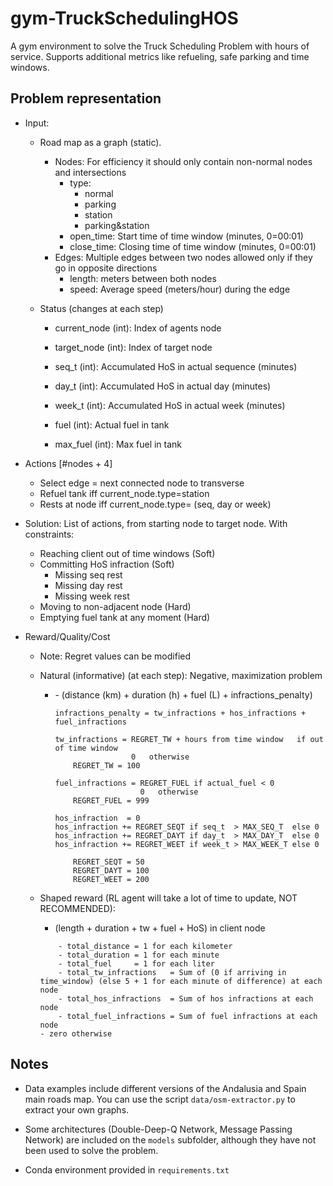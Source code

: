 # gym-TruckSchedulingHOS

A gym environment to solve the Truck Scheduling Problem with hours of service. Supports additional metrics like refueling, safe parking and time windows.

## Problem representation

- Input:
  - Road map as a graph (static).
    - Nodes: For efficiency it should only contain non-normal nodes and intersections
      - type:
        - normal
        - parking
        - station
        - parking&station
      - open_time: Start time of time window (minutes, 0=00:01)
      - close_time: Closing time of time window (minutes, 0=00:01)
    - Edges: Multiple edges between two nodes allowed only if they go in opposite directions
      - length: meters between both nodes
      - speed: Average speed (meters/hour) during the edge

  - Status (changes at each step)
    - current_node (int): Index of agents node
    - target_node (int): Index of target node

    - seq_t (int):  Accumulated HoS in actual sequence (minutes)
    - day_t (int):  Accumulated HoS in actual day (minutes)
    - week_t (int): Accumulated HoS in actual week (minutes)

    - fuel (int): Actual fuel in tank
    - max_fuel (int): Max fuel in tank

- Actions [#nodes + 4]
  - Select edge = next connected node to transverse
  - Refuel tank iff current_node.type=station
  - Rests at node iff current_node.type= (seq, day or week)

- Solution: List of actions, from starting node to target node. With constraints:
  - Reaching client out of time windows     (Soft)
  - Committing HoS infraction      (Soft)
    - Missing seq rest
    - Missing day rest
    - Missing week rest
  - Moving to non-adjacent node     (Hard)
  - Emptying fuel tank at any moment    (Hard)

- Reward/Quality/Cost
  - Note: Regret values can be modified
  - Natural (informative) (at each step): Negative, maximization problem
    - \- (distance (km) + duration (h) + fuel (L) + infractions_penalty)

        ```{}
        infractions_penalty = tw_infractions + hos_infractions + fuel_infractions

        tw_infractions = REGRET_TW + hours from time window   if out of time window
                         0   otherwise
            REGRET_TW = 100

        fuel_infractions = REGRET_FUEL if actual_fuel < 0
                           0   otherwise
            REGRET_FUEL = 999

        hos_infraction  = 0
        hos_infraction += REGRET_SEQT if seq_t  > MAX_SEQ_T  else 0
        hos_infraction += REGRET_DAYT if day_t  > MAX_DAY_T  else 0
        hos_infraction += REGRET_WEET if week_t > MAX_WEEK_T else 0

            REGRET_SEQT = 50
            REGRET_DAYT = 100
            REGRET_WEET = 200
        ```

  - Shaped reward (RL agent will take a lot of time to update, NOT RECOMMENDED):
    - (length + duration + tw + fuel + HoS)    in client node

    ```{}
        - total_distance = 1 for each kilometer
        - total_duration = 1 for each minute
        - total_fuel     = 1 for each liter
        - total_tw_infractions   = Sum of (0 if arriving in time_window) (else 5 + 1 for each minute of difference) at each node
        - total_hos_infractions  = Sum of hos infractions at each node
        - total_fuel_infractions = Sum of fuel infractions at each node
    - zero otherwise
    ```

## Notes

- Data examples include different versions of the Andalusia and Spain main roads map. You can use the script ```data/osm-extractor.py``` to extract your own graphs.

- Some architectures (Double-Deep-Q Network, Message Passing Network) are included on the ```models``` subfolder, although they have not been used to solve the problem.

- Conda environment provided in ```requirements.txt```
